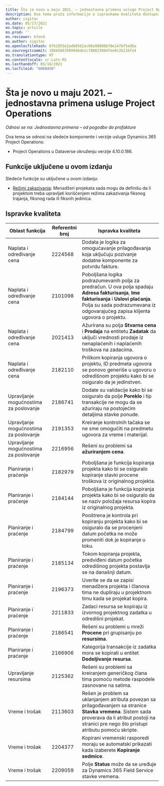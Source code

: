 ```yaml
---
title: Šta je novo u maju 2021. – jednostavna primena usluge Project Operations
description: Ova tema pruža informacije o ispravkama kvaliteta dostupnim u jednostavnoj primeni izdanja Project Operations za maj 2021. godine.
author: sigitac
ms.date: 05/17/2021
ms.topic: article
ms.prod: ''
ms.reviewer: kfend
ms.author: sigitac
ms.openlocfilehash: 6fb1955e2adb8562ac00a90880bf8e147bf5ed6a
ms.sourcegitcommit: 18bb56676999dbde1cf880239847ee9c2b216fe4
ms.translationtype: HT
ms.contentlocale: sr-Latn-RS
ms.lasthandoff: 05/18/2021
ms.locfileid: "6060450"
---
```

# <a name="whats-new-may-2021---project-operations-lite-deployment"></a>Šta je novo u maju 2021. – jednostavna primena usluge Project Operations

_Odnosi se na: Jednostavna primena – od pogodbe do profakture_

Ova tema se odnosi na sledeće komponente i verzije usluge Dynamics 365 Project Operations:

   - Project Operations u Dataverse okruženju verzije 4.10.0.186.

## <a name="features-included-in-this-release"></a>Funkcije uključene u ovom izdanju

Sledeće funkcije su uključene u ovom izdanju:

- [Režimi zakazivanja](../../project-management/scheduling-modes.md): Menadžeri projekata sada mogu da definišu da li projektom treba upravljati korišćenjem režima zakazivanja fiksnog trajanja, fiksnog rada ili fiksnih jedinica.

## <a name="quality-updates"></a>Ispravke kvaliteta

| **Oblast funkcija** | **Referentni broj** | **Ispravka kvaliteta** |
| --- | --- | --- |
| Naplata i određivanje cena | 2224568 | Dodata je logika za omogućavanje prilagođavanja koja uključuju pozivanje dodatne komponente za potvrdu fakture. |
| Naplata i određivanje cena | 2101098 | Poboljšana logika podrazumevanih polja za predračun. U ova polja spadaju **Adresa fakturisanja**, **Ime fakturisanja** i **Uslovi plaćanja**. Polja su sada podrazumevana iz odgovarajućeg zapisa klijenta ugovora o projektu. |
| Naplata i određivanje cena | 2021413 | Ažurirana su polja **Stvarna cena** i **Prodaja** na entitetu **Zadatak** da uključi vrednosti prodaje iz nenaplaćenih i naplaćenih troškova na zadacima. |
| Naplata i određivanje cena | 2182110 | Prilikom kopiranja ugovora o projektu, ID predmeta ugovora se ponovo generiše u ugovoru o odredišnom projektu kako bi se osiguralo da je jedinstven. |
| Upravljanje mogućnostima za poslovanje | 2186741 | Dodate su validacije kako bi se osiguralo da polje **Poreklo** i tip transakcije ne mogu da se ažuriraju na postojećim detaljima stavke ponude. |
| Upravljanje mogućnostima za poslovanje | 2191353 | Kreiranje kontrolnih tačaka se ne sme omogućiti na predmetu ugovora za vreme i materijal. |
| Upravljanje mogućnostima za poslovanje | 2216956 | Rešeni su problemi sa **ažuriranjem cena**. |
| Planiranje i praćenje | 2182979 | Poboljšana je funkcija kopiranja projekta kako bi se osiguralo kopiranje stavki procene troškova iz originalnog projekta. |
| Planiranje i praćenje | 2184144 | Poboljšana je funkcija kopiranja projekta kako bi se osiguralo da se naziv položaja resursa kopira iz originalnog projekta. |
| Planiranje i praćenje | 2184799 | Pooštrena je kontrola pri kopiranju projekta kako bi se osiguralo da se procenjeni datum početka ne može promeniti dok je kopiranje u toku. |
| Planiranje i praćenje | 2185134 | Tokom kopiranja projekta, predviđeni datum početka odredišnog projekta postavlja se na današnji datum. |
| Planiranje i praćenje | 2196373 | Uverite se da se zapisi menadžera projekta i članova tima ne dupliraju u projektnom timu kada se projekat kopira. |
| Planiranje i praćenje | 2211833 | Zadaci resursa se kopiraju iz izvornog projektnog zadatka u odredišni projekat. |
| Planiranje i praćenje | 2186541 | Rešeni su problemi u mreži **Procene** pri grupisanju po **resursima**. |
| Planiranje i praćenje | 2166906 | Kategorija transakcije iz zadatka mora se kopirati u entitet **Dodeljivanje resursa**. |
| Upravljanje resursima | 2125362 | Rešeni su problemi sa kreiranjem generičkog člana tima pomoću metode raspodele zasnovane na satima. |
| Vreme i trošak | 2113603 | Rešen je problem sa uklanjanjem atributa povezan sa prilagođavanjem sa stranice **Stavka vremena**. Sistem sada proverava da li atribut postoji na stranici pre nego što pristupi atributu pomoću skripte. |
| Vreme i trošak | 2204377 | Kopirani vremenski rasporedi moraju se automatski prikazati kada izaberete **Kopiranje sedmice**. |
| Vreme i trošak | 2209059 | Polje **Status** može da se uređuje za Dynamics 365 Field Service stavke vremena. |
